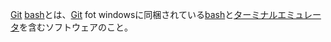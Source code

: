

[Git](Git.md) [bash](bash.md)とは、[Git](Git.md) fot windowsに同梱されている[bash](bash.md)と[ターミナルエミュレータ](ターミナルエミュレータ.md)を含むソフトウェアのこと。
